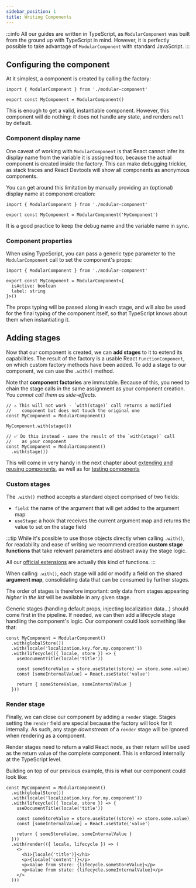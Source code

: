 ```yaml
---
sidebar_position: 1
title: Writing Components
---
```


:::info
All our guides are written in TypeScript, as `ModularComponent` was built from the ground up with TypeScript in mind.
However, it is perfectly possible to take advantage of `ModularComponent` with standard JavaScript.
:::

## Configuring the component

At it simplest, a component is created by calling the factory:

```tsx
import { ModularComponent } from './modular-component'

export const MyComponent = ModularComponent()
```

This is enough to get a valid, instantiable component. However, this component will do nothing: it does not handle
any state, and renders `null` by default.

### Component display name

One caveat of working with `ModularComponent` is that React cannot infer its display name from the variable it is assigned too,
because the actual component is created inside the factory. This can make debugging trickier, as stack traces and React Devtools
will show all components as anonymous components.

You can get around this limitation by manually providing an (optional) display name at component creation:

```tsx
import { ModularComponent } from './modular-component'

export const MyComponent = ModularComponent('MyComponent')
```

It is a good practice to keep the debug name and the variable name in sync.

### Component properties

When using TypeScript, you can pass a generic type parameter to the `ModularComponent` call to set the component's props:

```tsx
import { ModularComponent } from './modular-component'

export const MyComponent = ModularComponent<{
  isActive: boolean
  label: string
}>()
```

The props typing will be passed along in each stage, and will also be used for the final typing of the component itself, so
that TypeScript knows about them when instantiating it.

## Adding stages

Now that our component is created, we can **add stages** to it to extend its capabilities. The result of the factory is a usable React `FunctionComponent`, 
on which custom factory methods have been added. To add a stage to our component, we can use the `.with()` method. 

Note that **component factories** are immutable. Because of this, you need to chain the stage calls in the same
assignment as your component creation. You _cannot call them as side-effects_.

```tsx
// ⚠️ This will not work - `with(stage)` call returns a modified 
//    component but does not touch the original one
const MyComponent = ModularComponent()

MyComponent.with(stage())

// ✅ Do this instead - save the result of the `with(stage)` call
//    as your component
const MyComponent = ModularComponent()
  .with(stage())
```

This will come in very handy in the next chapter about [extending and reusing components](./reusing-components.md), as well as for
[testing components](./testing-components.md)

### Custom stages

The `.with()` method accepts a standard object comprised of two fields:

- `field`: the name of the argument that will get added to the argument map
- `useStage`: a hook that receives the current argument map and returns the value to set on the stage field

:::tip
While it's possible to use those objects directly when calling `.with()`, for readability and ease of writing we
recommend creation **custom stage functions** that take relevant parameters and abstract away the stage logic.

All our [official extensions](../extensions/official/official.md) are actually this kind of functions.
:::

When calling `.with()`, each stage will add or modify
a field on the shared **argument map**, consolidating data that can be consumed by further stages.

The order of stages is therefore important: only data from stages appearing _higher in the list_ will be available in 
any given stage.

Generic stages (handling default props, injecting localization data...) should come first in the pipeline. If needed,
we can then add a lifecycle stage handling the component's logic. Our component could look something like that:

```tsx
const MyComponent = ModularComponent()
  .with(globalStore())
  .with(locale('localization.key.for.my.component'))
  .with(lifecycle(({ locale, store }) => {
    useDocumentTitle(locale('title'))
    
    const someStoreValue = store.useState((store) => store.some.value)
    const [someInternalValue] = React.useState('value')
    
    return { someStoreValue, someInternalValue }
  }))
```

### Render stage

Finally, we can close our component by adding a `render` stage. Stages setting the `render` field are special
because the factory will look for it internally. As such, any stage _downstream_ of a `render` stage will be ignored
when rendering as a component.

Render stages need to return a valid React node, as their return will be used as the return value of the complete component.
This is enforced internally at the TypeScript level.

Building on top of our previous example, this is what our component could look like:

```tsx
const MyComponent = ModularComponent()
  .with(globalStore())
  .with(locale('localization.key.for.my.component'))
  .with(lifecycle(({ locale, store }) => {
    useDocumentTitle(locale('title'))
    
    const someStoreValue = store.useState((store) => store.some.value)
    const [someInternalValue] = React.useState('value')
    
    return { someStoreValue, someInternalValue }
  }))
  .with(render(({ locale, lifecycle }) => (
    <>
      <h1>{locale('title')}</h1>
      <p>{locale('content')}</p>
      <p>Value from store: {lifecycle.someStoreValue}</p>
      <p>Value from state: {lifecycle.someInternalValue}</p>
    </>
  )))
```
